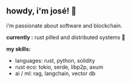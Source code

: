 ## howdy, i'm josé! 👋

i'm passionate about software and blockchain.

**currently :** rust pilled and distributed systems 🦀

**my skills:**
- languages: rust, python, solidity
- rust eco: tokio, serde, libp2p, axum
- ai / ml: rag, langchain, vector db


